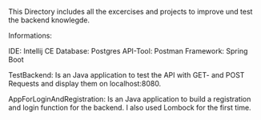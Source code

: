 This Directory includes all the excercises and projects to improve und test the backend knowlegde.

Informations:

IDE: Intellij CE 
Database: Postgres 
API-Tool: Postman 
Framework: Spring Boot

TestBackend: Is an Java application to test the API with GET- and POST Requests and display them on localhost:8080.
             
AppForLoginAndRegistration: Is an Java application to build a registration and login function for the backend. I also used Lombock for the first time.
